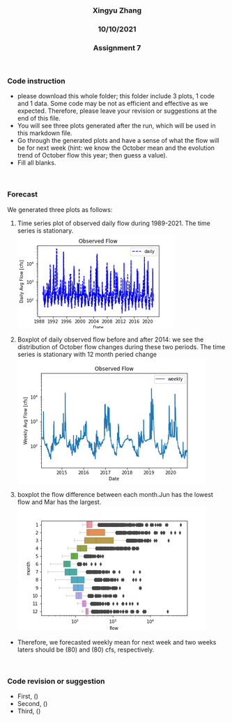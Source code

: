 <center>

### Xingyu Zhang
### 10/10/2021
### Assignment 7

</center>

</br>

### Code instruction
- please download this whole folder; this folder include 3 plots, 1 code and 1 data. Some code may be not as efficient and effective as we expected. Therefore, please leave your revision or suggestions at the end of this file.
- You will see three plots generated after the run, which will be used in this markdown file.
- Go through the generated plots and have a sense of what the flow will be for next week (hint: we know the October mean and the evolution trend of October flow this year; then guess a value).
- Fill all blanks.
</br>

### Forecast
We generated three plots as follows:
1. Time series plot of observed daily flow during 1989-2021. The time series is stationary.
  ![picture 1](./p1_time_series_daily.png)

2. Boxplot of daily observed flow before and after 2014: we see the distribution of October flow changes during these two periods. The time series is stationary with 12 month peried change
  ![picture 2](./p2_time_series_2014.png)

3. boxplot the flow difference between each month.Jun has the lowest flow and Mar has the largest.
  ![picture 3](./p3_boxplot_monthly_diff.png)
  
- Therefore, we forecasted weekly mean for next week and two weeks laters should be (80) and (80) cfs, respectively. 
</br>

### Code revision or suggestion
- First, ()
- Second, ()
- Third, ()